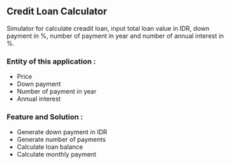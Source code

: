 ## Credit Loan Calculator
Simulator for calculate creadit loan, input total loan value in IDR, down payment in %, number of payment in year and number of annual interest in %.

### Entity of this application :
- Price
- Down payment
- Number of payment in year
- Annual interest

### Feature and Solution :
- Generate down payment in IDR
- Generate number of payments
- Calculate loan balance
- Calculate monthly payment